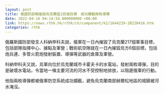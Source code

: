 ```yaml
---
layout: post
title: 俄國防部稱摧毀烏克蘭逾2百個目標　成功攔截兩枚導彈
date: 2022-04-16 04:14:54.000000000 +08:00
link: https://news.rthk.hk/rthk/ch/component/k2/1644229-20220416.htm
categories: rthk
---
```


俄羅斯國防部發言人科納申科夫說，俄軍在一日內摧毀了烏克蘭217個軍事目標，包括部隊指揮中心、據點及軍營；戰術航空隊就在一日內摧毀烏方6個目標，包括炮兵連、多管火箭炮發射裝置、導彈等武器的倉庫及軍營。

科納申科夫又說，烏軍向位於烏克蘭城市卡霍夫卡的水電站，發射兩枚導彈，目的是破壞水電站，令當地一條主要河流的河水不受控制地排放，以阻遲俄軍的行動。

他指兩枚導彈都被俄軍防空系統成功攔截，避免烏克蘭南部赫爾松地區的城鎮被河水淹沒。
